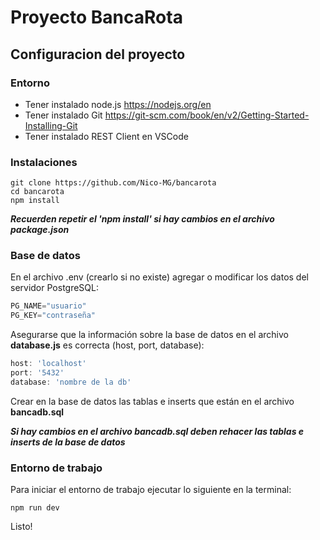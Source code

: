 # Proyecto BancaRota

## Configuracion del proyecto

### **Entorno**
- Tener instalado node.js https://nodejs.org/en
- Tener instalado Git https://git-scm.com/book/en/v2/Getting-Started-Installing-Git
- Tener instalado REST Client en VSCode

### **Instalaciones**
```
git clone https://github.com/Nico-MG/bancarota
cd bancarota
npm install
```
***Recuerden repetir el 'npm install' si hay cambios en el archivo package.json***

### **Base de datos**

En el archivo .env (crearlo si no existe) agregar o modificar los datos del servidor PostgreSQL:

```js
PG_NAME="usuario"
PG_KEY="contraseña"
```
Asegurarse que la información sobre la base de datos en el archivo **database.js** es correcta (host,  port, database):
```js
host: 'localhost'
port: '5432'
database: 'nombre de la db'
```

Crear en la base de datos las tablas e inserts que están en el archivo **bancadb.sql**

***Si hay cambios en el archivo bancadb.sql deben rehacer las tablas e inserts de la base de datos***

### **Entorno de trabajo**

Para iniciar el entorno de trabajo ejecutar lo siguiente en la terminal:
```
npm run dev
```
Listo!


